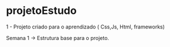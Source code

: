 # projetoEstudo


1 - Projeto criado para o aprendizado ( Css,Js, Html, frameworks)
  
  
  Semana 1 -> Estrutura base para o projeto.
